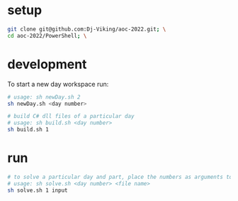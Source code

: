 # setup

```sh
git clone git@github.com:Dj-Viking/aoc-2022.git; \
cd aoc-2022/PowerShell; \
```

# development
To start a new day workspace run:
```sh
# usage: sh newDay.sh 2
sh newDay.sh <day number>
```


```sh
# build C# dll files of a particular day
# usage: sh build.sh <day number>
sh build.sh 1
```

# run
```sh
# to solve a particular day and part, place the numbers as arguments to the shell script
# usage: sh solve.sh <day number> <file name>
sh solve.sh 1 input
```

